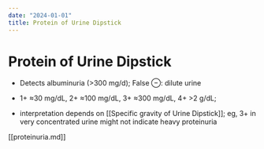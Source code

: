 ```yaml
---
date: "2024-01-01"
title: Protein of Urine Dipstick
---
```


# Protein of Urine Dipstick

* Detects albuminuria (>300 mg/d); False ⊖: dilute urine
 
* 1+ ≈30 mg/dL, 2+ ≈100 mg/dL, 3+ ≈300 mg/dL, 4+ >2 g/dL; 
* interpretation depends on [[Specific gravity of Urine Dipstick]]; eg, 3+ in very concentrated urine might not indicate heavy proteinuria
 
[[proteinuria.md]]
